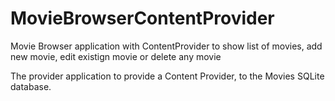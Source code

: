# MovieBrowserContentProvider
Movie Browser application with ContentProvider to show list of movies, add new movie, edit existign movie or delete any movie

The provider application to provide a Content Provider, to the Movies SQLite database.
